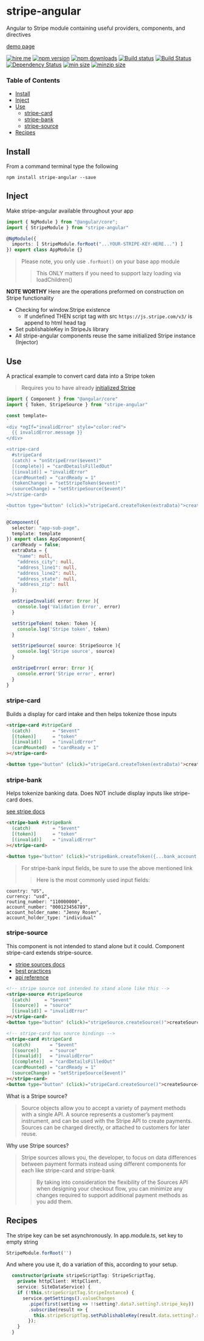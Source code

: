 # stripe-angular
Angular to Stripe module containing useful providers, components, and directives

[demo page](https://ackerapple.github.io/stripe-angular)

[![hire me](https://ackerapple.github.io/resume/assets/images/hire-me-badge.svg)](https://ackerapple.github.io/resume/)
[![npm version](https://badge.fury.io/js/stripe-angular.svg)](http://badge.fury.io/js/stripe-angular)
[![npm downloads](https://img.shields.io/npm/dm/stripe-angular.svg)](https://npmjs.org/stripe-angular)
[![Build status](https://ci.appveyor.com/api/projects/status/djjqn1buycma3rwy/branch/master?svg=true)](https://ci.appveyor.com/project/AckerApple/stripe-angular/branch/master)
[![Build Status](https://travis-ci.org/AckerApple/stripe-angular.svg?branch=master)](https://travis-ci.org/AckerApple/stripe-angular)
[![Dependency Status](https://david-dm.org/ackerapple/stripe-angular.svg)](https://david-dm.org/ackerapple/stripe-angular)
[![min size](https://badgen.net/bundlephobia/min/stripe-angular)](https://bundlephobia.com/result?p=stripe-angular)
[![minzip size](https://badgen.net/bundlephobia/minzip/stripe-angular)](https://bundlephobia.com/result?p=stripe-angular)

### Table of Contents

  - [Install](#install)
  - [Inject](#inject)
  - [Use](#use)
    - [stripe-card](#stripe-card)
    - [stripe-bank](#stripe-bank)
    - [stripe-source](#stripe-source)
  - [Recipes](#recipes)

## Install
From a command terminal type the following
```
npm install stripe-angular --save
```

## Inject
Make stripe-angular available throughout your app

```typescript
import { NgModule } from "@angular/core";
import { StripeModule } from "stripe-angular"

@NgModule({
  imports: [ StripeModule.forRoot("...YOUR-STRIPE-KEY-HERE...") ]
}) export class AppModule {}
```

> Please note, you only use `.forRoot()` on your base app module
>> This ONLY matters if you need to support lazy loading via loadChildren()


**NOTE WORTHY**
Here are the operations preformed on construction on Stripe functionality
- Checking for window.Stripe existence
  - If undefined THEN script tag with src `https://js.stripe.com/v3/` is append to html head tag
- Set publishableKey in StripeJs library
- All stripe-angular components reuse the same initialized Stripe instance (Injector)


## Use
A practical example to convert card data into a Stripe token

> Requires you to have already [initialized Stripe](#init)

```typescript
import { Component } from "@angular/core"
import { Token, StripeSource } from "stripe-angular"

const template=
`
<div *ngIf="invalidError" style="color:red">
  {{ invalidError.message }}
</div>

<stripe-card
  #stripeCard
  (catch) = "onStripeError($event)"
  [(complete)] = "cardDetailsFilledOut"
  [(invalid)] = "invalidError"
  (cardMounted) = "cardReady = 1"
  (tokenChange) = "setStripeToken($event)"
  (sourceChange) = "setStripeSource($event)"
></stripe-card>

<button type="button" (click)="stripeCard.createToken(extraData)">createToken</button>
`

@Component({
  selector: "app-sub-page",
  template: template
}) export class AppComponent{
  cardReady = false;
  extraData = {
    "name": null,
    "address_city": null,
    "address_line1": null,
    "address_line2": null,
    "address_state": null,
    "address_zip": null
  };

  onStripeInvalid( error: Error ){
    console.log('Validation Error', error)
  }

  setStripeToken( token: Token ){
    console.log('Stripe token', token)
  }

  setStripeSource( source: StripeSource ){
    console.log('Stripe source', source)
  }

  onStripeError( error: Error ){
    console.error('Stripe error', error)
  }
}
```

### stripe-card
Builds a display for card intake and then helps tokenize those inputs

```html
<stripe-card #stripeCard
  (catch)        = "$event"
  [(token)]      = "token"
  [(invalid)]    = "invalidError"
  (cardMounted)  = "cardReady = 1"
></stripe-card>

<button type="button" (click)="stripeCard.createToken(extraData)">createToken</button>
```

### stripe-bank
Helps tokenize banking data. Does NOT include display inputs like stripe-card does.

[see stripe docs](https://stripe.com/docs/stripe-js/reference#collecting-bank-account-details)
```html
<stripe-bank #stripeBank
  (catch)        = "$event"
  [(token)]      = "token"
  [(invalid)]    = "invalidError"
></stripe-card>

<button type="button" (click)="stripeBank.createToken({...bank_account...})">createToken</button>
```

> For stripe-bank input fields, be sure to use the above mentioned link
>> Here is the most commonly used input fields:
```
country: "US",
currency: "usd",
routing_number: "110000000",
account_number: "000123456789",
account_holder_name: "Jenny Rosen",
account_holder_type: "individual"
```

### stripe-source
This component is not intended to stand alone but it could. Component stripe-card extends stripe-source.

- [stripe sources docs](https://stripe.com/docs/sources)
- [best practices](https://stripe.com/docs/sources/best-practices)
- [api reference](https://stripe.com/docs/stripe-js/reference#stripe-create-source)

```html
<!-- stripe source not intended to stand alone like this -->
<stripe-source #stripeSource
  (catch)     = "$event"
  [(source)]  = "source"
  [(invalid)] = "invalidError"
></stripe-card>
<button type="button" (click)="stripeSource.createSource()">createSource</button>

<!-- stripe-card has source bindings -->
<stripe-card #stripeCard
  (catch)       = "$event"
  [(source)]    = "source"
  [(invalid)]   = "invalidError"
  [(complete)]  = "cardDetailsFilledOut"
  (cardMounted) = "cardReady = 1"
  (sourceChange) = "setStripeSource($event)"
></stripe-card>
<button type="button" (click)="stripeCard.createSource()">createSource</button>
```

What is a Stripe source?
> Source objects allow you to accept a variety of payment methods with a single API. A source represents a customer’s payment instrument, and can be used with the Stripe API to create payments. Sources can be charged directly, or attached to customers for later reuse.

Why use Stripe sources?
> Stripe sources allows you, the developer, to focus on data differences between payment formats instead using different components for each like stripe-card and stripe-bank
>> By taking into consideration the flexibility of the Sources API when designing your checkout flow, you can minimize any changes required to support additional payment methods as you add them.


## Recipes
The stripe key can be set asynchronously.
In app.module.ts, set key to empty string
```typescript
StripeModule.forRoot('')
```
And where you use it, do a variation of this, according to your setup.
```typescript
  constructor(private stripeScriptTag: StripeScriptTag,
    private httpClient: HttpClient,
    service: SiteDataService) {
    if (!this.stripeScriptTag.StripeInstance) {
      service.getSettings().valueChanges
        .pipe(first(setting => !!setting?.data?.setting?.stripe_key))
        .subscribe(result => {
          this.stripeScriptTag.setPublishableKey(result.data.setting?.stripe_key ?? '');
        });
    }
  }
```
